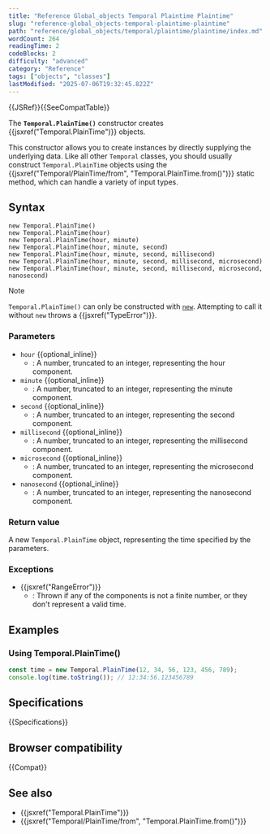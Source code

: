 ```yaml
---
title: "Reference Global_objects Temporal Plaintime Plaintime"
slug: "reference-global_objects-temporal-plaintime-plaintime"
path: "reference/global_objects/temporal/plaintime/plaintime/index.md"
wordCount: 264
readingTime: 2
codeBlocks: 2
difficulty: "advanced"
category: "Reference"
tags: ["objects", "classes"]
lastModified: "2025-07-06T19:32:45.822Z"
---
```



{{JSRef}}{{SeeCompatTable}}

The **`Temporal.PlainTime()`** constructor creates {{jsxref("Temporal.PlainTime")}} objects.

This constructor allows you to create instances by directly supplying the underlying data. Like all other `Temporal` classes, you should usually construct `Temporal.PlainTime` objects using the {{jsxref("Temporal/PlainTime/from", "Temporal.PlainTime.from()")}} static method, which can handle a variety of input types.

## Syntax

```js-nolint
new Temporal.PlainTime()
new Temporal.PlainTime(hour)
new Temporal.PlainTime(hour, minute)
new Temporal.PlainTime(hour, minute, second)
new Temporal.PlainTime(hour, minute, second, millisecond)
new Temporal.PlainTime(hour, minute, second, millisecond, microsecond)
new Temporal.PlainTime(hour, minute, second, millisecond, microsecond, nanosecond)
```

> [!NOTE]
> `Temporal.PlainTime()` can only be constructed with [`new`](/en-US/docs/Web/JavaScript/Reference/Operators/new). Attempting to call it without `new` throws a {{jsxref("TypeError")}}.

### Parameters

- `hour` {{optional_inline}}
  - : A number, truncated to an integer, representing the hour component.
- `minute` {{optional_inline}}
  - : A number, truncated to an integer, representing the minute component.
- `second` {{optional_inline}}
  - : A number, truncated to an integer, representing the second component.
- `millisecond` {{optional_inline}}
  - : A number, truncated to an integer, representing the millisecond component.
- `microsecond` {{optional_inline}}
  - : A number, truncated to an integer, representing the microsecond component.
- `nanosecond` {{optional_inline}}
  - : A number, truncated to an integer, representing the nanosecond component.

### Return value

A new `Temporal.PlainTime` object, representing the time specified by the parameters.

### Exceptions

- {{jsxref("RangeError")}}
  - : Thrown if any of the components is not a finite number, or they don't represent a valid time.

## Examples

### Using Temporal.PlainTime()

```js
const time = new Temporal.PlainTime(12, 34, 56, 123, 456, 789);
console.log(time.toString()); // 12:34:56.123456789
```

## Specifications

{{Specifications}}

## Browser compatibility

{{Compat}}

## See also

- {{jsxref("Temporal.PlainTime")}}
- {{jsxref("Temporal/PlainTime/from", "Temporal.PlainTime.from()")}}
